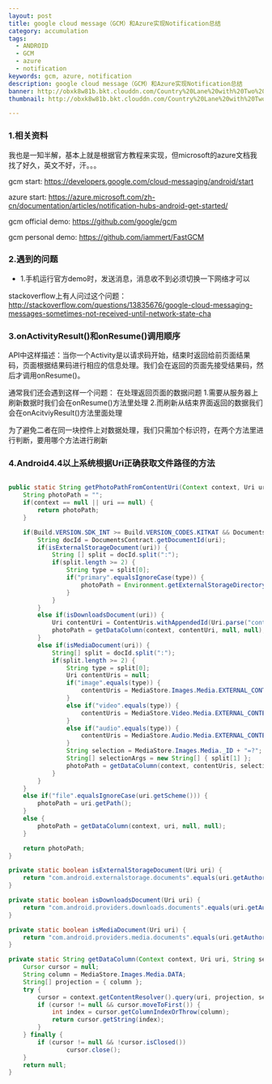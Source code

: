 ```yaml
---
layout: post
title: google cloud message（GCM）和Azure实现Notification总结
category: accumulation
tags:
  - ANDROID
  - GCM
  - azure
  - notification
keywords: gcm, azure, notification
description: google cloud message（GCM）和Azure实现Notification总结
banner: http://obxk8w81b.bkt.clouddn.com/Country%20Lane%20with%20Two%20Figures.jpg
thumbnail: http://obxk8w81b.bkt.clouddn.com/Country%20Lane%20with%20Two%20Figures.jpg

---
```



### 1.相关资料
我也是一知半解，基本上就是根据官方教程来实现，但microsoft的azure文档我找了好久，英文不好，汗。。。

gcm start: https://developers.google.com/cloud-messaging/android/start

azure start: https://azure.microsoft.com/zh-cn/documentation/articles/notification-hubs-android-get-started/

gcm official demo: https://github.com/google/gcm

gcm personal demo: https://github.com/iammert/FastGCM

<!--more-->

### 2.遇到的问题
- 1.手机运行官方demo时，发送消息，消息收不到必须切换一下网络才可以

stackoverflow上有人问过这个问题：http://stackoverflow.com/questions/13835676/google-cloud-messaging-messages-sometimes-not-received-until-network-state-cha


### 3.onActivityResult()和onResume()调用顺序
API中这样描述：当你一个Activity是以请求码开始，结束时返回给前页面结果码，页面根据结果码进行相应的信息处理。我们会在返回的页面先接受结果码，然后才调用onResume()。

通常我们还会遇到这样一个问题：
在处理返回页面的数据问题
1.需要从服务器上刷新数据时我们会在onResume()方法里处理
2.而刷新从结束界面返回的数据我们会在onAcitviyResult()方法里面处理

为了避免二者在同一块控件上对数据处理，我们只需加个标识符，在两个方法里进行判断，要用哪个方法进行刷新

### 4.Android4.4以上系统根据Uri正确获取文件路径的方法

~~~ Java

public static String getPhotoPathFromContentUri(Context context, Uri uri) {
    String photoPath = "";
    if(context == null || uri == null) {
        return photoPath;
    }

    if(Build.VERSION.SDK_INT >= Build.VERSION_CODES.KITKAT && DocumentsContract.isDocumentUri(context, uri)) {
        String docId = DocumentsContract.getDocumentId(uri);
        if(isExternalStorageDocument(uri)) {
            String [] split = docId.split(":");
            if(split.length >= 2) {
                String type = split[0];
                if("primary".equalsIgnoreCase(type)) {
                    photoPath = Environment.getExternalStorageDirectory() + "/" + split[1];
                }
            }
        }
        else if(isDownloadsDocument(uri)) {
            Uri contentUri = ContentUris.withAppendedId(Uri.parse("content://downloads/public_downloads"), Long.valueOf(docId));
            photoPath = getDataColumn(context, contentUri, null, null);
        }
        else if(isMediaDocument(uri)) {
            String[] split = docId.split(":");
            if(split.length >= 2) {
                String type = split[0];
                Uri contentUris = null;
                if("image".equals(type)) {
                    contentUris = MediaStore.Images.Media.EXTERNAL_CONTENT_URI;
                }
                else if("video".equals(type)) {
                    contentUris = MediaStore.Video.Media.EXTERNAL_CONTENT_URI;
                }
                else if("audio".equals(type)) {
                    contentUris = MediaStore.Audio.Media.EXTERNAL_CONTENT_URI;
                }
                String selection = MediaStore.Images.Media._ID + "=?";
                String[] selectionArgs = new String[] { split[1] };
                photoPath = getDataColumn(context, contentUris, selection, selectionArgs);
            }
        }
    }
    else if("file".equalsIgnoreCase(uri.getScheme())) {
        photoPath = uri.getPath();
    }
    else {
        photoPath = getDataColumn(context, uri, null, null);
    }

    return photoPath;
}

private static boolean isExternalStorageDocument(Uri uri) {
    return "com.android.externalstorage.documents".equals(uri.getAuthority());
}

private static boolean isDownloadsDocument(Uri uri) {
    return "com.android.providers.downloads.documents".equals(uri.getAuthority());
}

private static boolean isMediaDocument(Uri uri) {
    return "com.android.providers.media.documents".equals(uri.getAuthority());
}

private static String getDataColumn(Context context, Uri uri, String selection, String[] selectionArgs) {
    Cursor cursor = null;
    String column = MediaStore.Images.Media.DATA;
    String[] projection = { column };
    try {
        cursor = context.getContentResolver().query(uri, projection, selection, selectionArgs, null);
        if (cursor != null && cursor.moveToFirst()) {
            int index = cursor.getColumnIndexOrThrow(column);
            return cursor.getString(index);
        }
    } finally {
        if (cursor != null && !cursor.isClosed())
                cursor.close();
    }
    return null;
}

~~~
